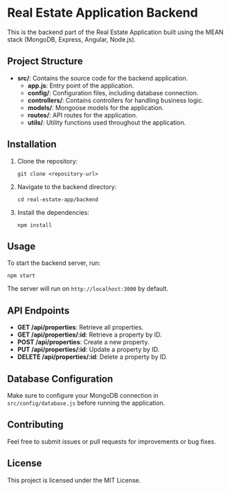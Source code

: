 # Real Estate Application Backend

This is the backend part of the Real Estate Application built using the MEAN stack (MongoDB, Express, Angular, Node.js).

## Project Structure

- **src/**: Contains the source code for the backend application.
  - **app.js**: Entry point of the application.
  - **config/**: Configuration files, including database connection.
  - **controllers/**: Contains controllers for handling business logic.
  - **models/**: Mongoose models for the application.
  - **routes/**: API routes for the application.
  - **utils/**: Utility functions used throughout the application.

## Installation

1. Clone the repository:
   ```
   git clone <repository-url>
   ```

2. Navigate to the backend directory:
   ```
   cd real-estate-app/backend
   ```

3. Install the dependencies:
   ```
   npm install
   ```

## Usage

To start the backend server, run:
```
npm start
```

The server will run on `http://localhost:3000` by default.

## API Endpoints

- **GET /api/properties**: Retrieve all properties.
- **GET /api/properties/:id**: Retrieve a property by ID.
- **POST /api/properties**: Create a new property.
- **PUT /api/properties/:id**: Update a property by ID.
- **DELETE /api/properties/:id**: Delete a property by ID.

## Database Configuration

Make sure to configure your MongoDB connection in `src/config/database.js` before running the application.

## Contributing

Feel free to submit issues or pull requests for improvements or bug fixes.

## License

This project is licensed under the MIT License.